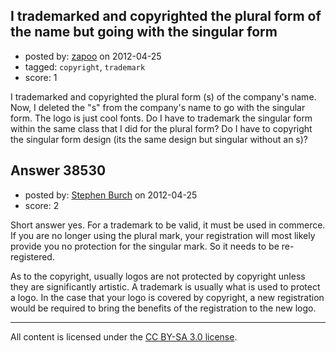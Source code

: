## I trademarked and copyrighted the plural form of the name but going with the singular form

- posted by: [zapoo](https://stackexchange.com/users/-1/17081-zapoo) on 2012-04-25
- tagged: `copyright`, `trademark`
- score: 1

I trademarked and copyrighted the plural form (s) of the company's name. Now, I deleted the "s" from the company's name to go with the singular form. The logo is just cool fonts. Do I have to trademark the singular form within the same class that I did for the plural form? Do I have to copyright the singular form design (its the same design but singular without an s)?  


## Answer 38530

- posted by: [Stephen Burch](https://stackexchange.com/users/-1/13763-stephen-burch) on 2012-04-25
- score: 2

Short answer yes. For a trademark to be valid, it must be used in commerce. If you are no longer using the plural mark, your registration will most likely provide you no protection for the singular mark. So it needs to be re-registered. 

As to the copyright, usually logos are not protected by copyright unless they are significantly artistic. A trademark is usually what is used to protect a logo. In the case that your logo is covered by copyright, a new registration would be required to bring the benefits of the registration to the new logo.



---

All content is licensed under the [CC BY-SA 3.0 license](https://creativecommons.org/licenses/by-sa/3.0/).
